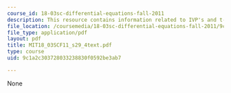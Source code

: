 ```yaml
---
course_id: 18-03sc-differential-equations-fall-2011
description: This resource contains information related to IVP's and t-translation.
file_location: /coursemedia/18-03sc-differential-equations-fall-2011/9c1a2c303728033238830f0592be3ab7_MIT18_03SCF11_s29_4text.pdf
file_type: application/pdf
layout: pdf
title: MIT18_03SCF11_s29_4text.pdf
type: course
uid: 9c1a2c303728033238830f0592be3ab7

---
```

None